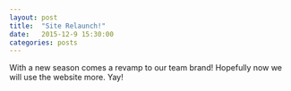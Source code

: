 ```yaml
---
layout: post
title:  "Site Relaunch!"
date:   2015-12-9 15:30:00
categories: posts
---
```


With a new season comes a revamp to our team brand! Hopefully now we will use the website more. Yay!
